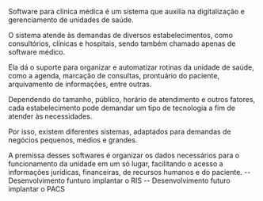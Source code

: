 Software para clínica médica é um sistema que auxilia na digitalização e gerenciamento de unidades de saúde.

O sistema atende às demandas de diversos estabelecimentos, como consultórios, clínicas e hospitais, sendo também chamado apenas de software médico.

Ela dá o suporte para organizar e automatizar rotinas da unidade de saúde, como a agenda, marcação de consultas, prontuário do paciente, arquivamento de informações, entre outras.

Dependendo do tamanho, público, horário de atendimento e outros fatores, cada estabelecimento pode demandar um tipo de tecnologia a fim de atender às necessidades.

Por isso, existem diferentes sistemas, adaptados para demandas de negócios pequenos, médios e grandes.

A premissa desses softwares é organizar os dados necessários para o funcionamento da unidade em um só lugar, facilitando o acesso a informações jurídicas, financeiras, de recursos humanos e do paciente.
-- Desenvolvimento funturo implantar o RIS
-- Desenvolvimento futuro implantar o PACS
